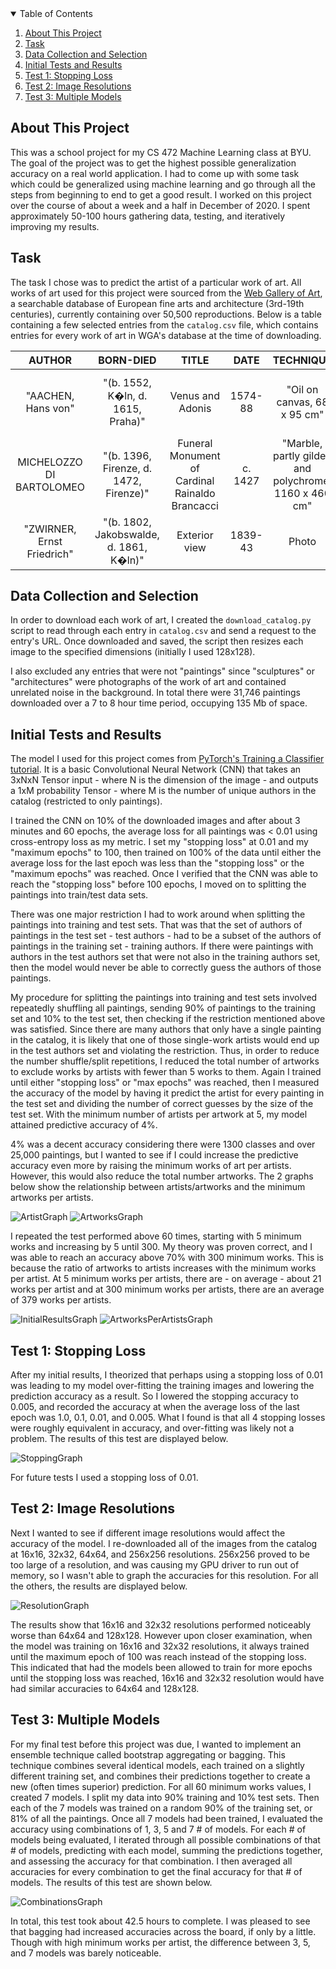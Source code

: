 <!-- TABLE OF CONTENTS -->
<details open="open">
  <summary>Table of Contents</summary>
  <ol>
    <li><a href="#ABOUT-THIS-PROJECT">About This Project</a></li>
    <li><a href="#TASK">Task</a></li>
    <li><a href="#DATA">Data Collection and Selection</a></li>
    <li><a href="#INITIAL">Initial Tests and Results</a></li>
    <li><a href="#STOPPING">Test 1: Stopping Loss</a></li>
    <li><a href="#RESOLUTION">Test 2: Image Resolutions</a></li>
    <li><a href="#MODELS">Test 3: Multiple Models</a></li>
  </ol>
</details>

<!-- ABOUT THIS PROJECT -->
## About This Project

This was a school project for my CS 472 Machine Learning class at BYU. The goal of the project was to get the highest possible generalization accuracy on a real world application. I had to come up with some task which could be generalized using machine learning and go through all the steps from beginning to end to get a good result. I worked on this project over the course of about a week and a half in December of 2020. I spent approximately 50-100 hours gathering data, testing, and iteratively improving my results.

<!-- TASK -->
## Task

The task I chose was to predict the artist of a particular work of art. All works of art used for this project were sourced from the [Web Gallery of Art](https://www.wga.hu/), a searchable database of European fine arts and architecture (3rd-19th centuries), currently containing over 50,500 reproductions. Below is a table containing a few selected entries from the `catalog.csv` file, which contains entries for every work of art in WGA's database at the time of downloading.

|AUTHOR|BORN-DIED|TITLE|DATE|TECHNIQUE|LOCATION|URL|FORM|TYPE|SCHOOL|TIMEFRAME|
|:----:|:----:|:----:|:----:|:----:|:----:|:----:|:----:|:----:|:----:|:----:|
|"AACHEN, Hans von"|"(b. 1552, K�ln, d. 1615, Praha)"|Venus and Adonis|1574-88|"Oil on canvas, 68 x 95 cm"|"Fogg Art Museum, Harvard University, Cambridge"|https://www.wga.hu/html/a/aachen/adonis.html|painting|mythological|German|1601-1650|
|MICHELOZZO DI BARTOLOMEO|"(b. 1396, Firenze, d. 1472, Firenze)"|Funeral Monument of Cardinal Rainaldo Brancacci|c. 1427|"Marble, partly gilded and polychrome, 1160 x 460 cm"|"Sant'Angelo a Nilo, Naples"|https://www.wga.hu/html/m/micheloz/2/brancacc.html|sculpture|religious|Italian|1401-1450|
|"ZWIRNER, Ernst Friedrich"|"(b. 1802, Jakobswalde, d. 1861, K�ln)"|Exterior view|1839-43|Photo|"St. Apollinaris, Remagen"|https://www.wga.hu/html/z/zwirner/remagen.html|architecture|other|German|1801-1850|

<!-- DATA -->
## Data Collection and Selection

In order to download each work of art, I created the `download_catalog.py` script to read through each entry in `catalog.csv` and send a request to the entry's URL. Once downloaded and saved, the script then resizes each image to the specified dimensions (initially I used 128x128). 

I also excluded any entries that were not "paintings" since "sculptures" or "architectures" were photographs of the work of art and contained unrelated noise in the background. In total there were 31,746 paintings downloaded over a 7 to 8 hour time period, occupying 135 Mb of space.

<!-- INITIAL -->
## Initial Tests and Results

The model I used for this project comes from [PyTorch's Training a Classifier tutorial](https://pytorch.org/tutorials/beginner/blitz/cifar10_tutorial.html). It is a basic Convolutional Neural Network (CNN) that takes an 3xNxN Tensor input - where N is the dimension of the image - and outputs a 1xM probability Tensor - where M is the number of unique authors in the catalog (restricted to only paintings).

I trained the CNN on 10% of the downloaded images and after about 3 minutes and 60 epochs, the average loss for all paintings was < 0.01 using cross-entropy loss as my metric. I set my "stopping loss" at 0.01 and my "maximum epochs" to 100, then trained on 100% of the data until either the average loss for the last epoch was less than the "stopping loss" or the "maximum epochs" was reached. Once I verified that the CNN was able to reach the "stopping loss" before 100 epochs, I moved on to splitting the paintings into train/test data sets.

There was one major restriction I had to work around when splitting the paintings into training and test sets. That was that the set of authors of paintings in the test set - test authors - had to be a subset of the authors of paintings in the training set - training authors. If there were paintings with authors in the test authors set that were not also in the training authors set, then the model would never be able to correctly guess the authors of those paintings.

My procedure for splitting the paintings into training and test sets involved repeatedly shuffling all paintings, sending 90% of paintings to the training set and 10% to the test set, then checking if the restriction mentioned above was satisfied. Since there are many authors that only have a single painting in the catalog, it is likely that one of those single-work artists would end up in the test authors set and violating the restriction. Thus, in order to reduce the number shuffle/split repetitions, I reduced the total number of artworks to exclude works by artists with fewer than 5 works to them. Again I trained until either "stopping loss" or "max epochs" was reached, then I measured the accuracy of the model by having it predict the artist for every painting in the test set and dividing the number of correct guesses by the size of the test set. With the minimum number of artists per artwork at 5, my model attained predictive accuracy of 4%.

4% was a decent accuracy considering there were 1300 classes and over 25,000 paintings, but I wanted to see if I could increase the predictive accuracy even more by raising the minimum works of art per artists. However, this would also reduce the total number artworks. The 2 graphs below show the relationship between artists/artworks and the minimum artworks per artists.

![ArtistGraph](graphs/Artists.png)
![ArtworksGraph](graphs/Artworks.png)

I repeated the test performed above 60 times, starting with 5 minimum works and increasing by 5 until 300. My theory was proven correct, and I was able to reach an accuracy above 70% with 300 minimum works. This is because the ratio of artworks to artists increases with the minimum works per artist. At 5 minimum works per artists, there are - on average - about 21 works per artist and at 300 minimum works per artists, there are an average of 379 works per artists. 

![InitialResultsGraph](graphs/initial_results.png)
![ArtworksPerArtistsGraph](graphs/Artworks-Artists.png)

<!-- STOPPING -->
## Test 1: Stopping Loss

After my initial results, I theorized that perhaps using a stopping loss of 0.01 was leading to my model over-fitting the training images and lowering the prediction accuracy as a result. So I lowered the stopping accuracy to 0.005, and recorded the accuracy at when the average loss of the last epoch was 1.0, 0.1, 0.01, and 0.005. What I found is that all 4 stopping losses were roughly equivalent in accuracy, and over-fitting was likely not a problem. The results of this test are displayed below.

![StoppingGraph](graphs/stopping_loss.png)

For future tests I used a stopping loss of 0.01.

<!-- RESOLUTION -->
## Test 2: Image Resolutions

Next I wanted to see if different image resolutions would affect the accuracy of the model. I re-downloaded all of the images from the catalog at 16x16, 32x32, 64x64, and 256x256 resolutions. 256x256 proved to be too large of a resolution, and was causing my GPU driver to run out of memory, so I wasn't able to graph the accuracies for this resolution. For all the others, the results are displayed below.

![ResolutionGraph](graphs/resolution_accuracies.png)

The results show that 16x16 and 32x32 resolutions performed noticeably worse than 64x64 and 128x128. However upon closer examination, when the model was training on 16x16 and 32x32 resolutions, it always trained until the maximum epoch of 100 was reach instead of the stopping loss. This indicated that had the models been allowed to train for more epochs until the stopping loss was reached, 16x16 and 32x32 resolution would have had similar accuracies to 64x64 and 128x128.

<!-- MODELS -->
## Test 3: Multiple Models

For my final test before this project was due, I wanted to implement an ensemble technique called bootstrap aggregating or bagging. This technique combines several identical models, each trained on a slightly different training set, and combines their predictions together to create a new (often times superior) prediction. For all 60 minimum works values, I created 7 models. I split my data into 90% training and 10% test sets. Then each of the 7 models was trained on a random 90% of the training set, or 81% of all the paintings. Once all 7 models had been trained, I evaluated the accuracy using combinations of 1, 3, 5 and 7 # of models. For each # of models being evaluated, I iterated through all possible combinations of that # of models, predicting with each model, summing the predictions together, and assessing the accuracy for that combination. I then averaged all accuracies for every combination to get the final accuracy for that # of models. The results of this test are shown below.

![CombinationsGraph](graphs/combination_accuracy.png)

In total, this test took about 42.5 hours to complete. I was pleased to see that bagging had increased accuracies across the board, if only by a little. Though with high minimum works per artist, the difference between 3, 5, and 7 models was barely noticeable.